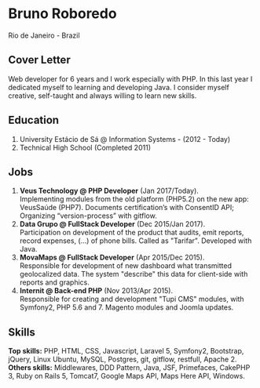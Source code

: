 # Bruno Roboredo
Rio de Janeiro - Brazil

## Cover Letter ##
Web developer for 6 years and I work especially with PHP. In this last year I dedicated myself to learning and developing Java. I consider myself creative, self-taught and always willing to learn new skills.

## Education ##
1. University Estácio de Sá @ Information Systems - (2012 - Today)
2. Technical High School (Completed 2011)

## Jobs ##
1. **Veus Technology @ PHP Developer** (Jan 2017/Today).  
Implementing modules from the old platform (PHP5.2) on the new app: VeusSaúde (PHP7).
Documents certification’s with ConsentID API; Organizing “version-process” with gitflow.
2. **Data Grupo @ FullStack Developer** (Dec 2015/Jan 2017).  
	Participation on development of the product that audits, emit reports, record expenses, (...) of phone bills. Called as "Tarifar". Developed with Java.
3. **MovaMaps @ FullStack Developer** (Apr 2015/Dec 2015).  
	Responsible for development of new dashboard what transmitted geolocalized data. The system "describe" this data for client-side with reports and graphics.
4. **Internit @ Back-end PHP** (Nov 2013/Apr 2015).  
Responsible for creating and development "Tupi CMS" modules, with Symfony2, PHP 5.6 and 7. Magento modules and Joomla updates.

## Skills ##
**Top skills:** PHP, HTML, CSS, Javascript, Laravel 5, Symfony2, Bootstrap, jQuery, Linux Ubuntu, MySQL, Postgres, git, gitflow, restfull, Apache 2.  
**Others skills:** Middlewares, DDD Pattern, Java, JSF, Primefaces, CakePHP 3, Ruby on Rails 5, Tomcat7, Google Maps API, Maps Here API, Windows.

